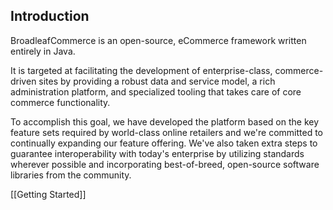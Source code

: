 ## Introduction

BroadleafCommerce is an open-source, eCommerce framework written entirely in Java.

It is targeted at facilitating the development of enterprise-class, commerce-driven sites by providing a robust data and service model, a rich administration platform, and specialized tooling that takes care of core commerce functionality.

To accomplish this goal, we have developed the platform based on the key feature sets required by world-class online retailers and we're committed to continually expanding our feature offering. We've also taken extra steps to guarantee interoperability with today's enterprise by utilizing standards wherever possible and incorporating best-of-breed, open-source software libraries from the community.

<div class="inline-links">

[[Getting Started]]

</div>

